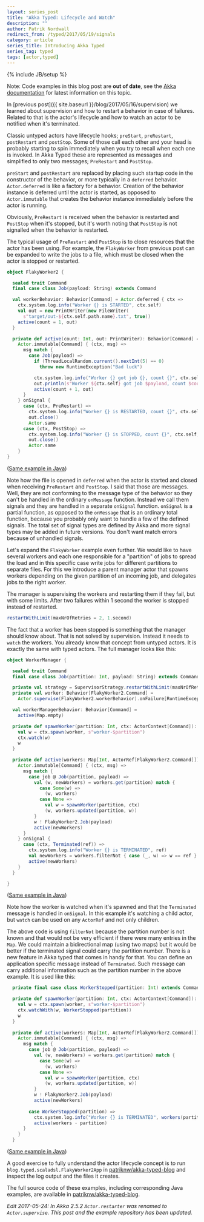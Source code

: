 ```yaml
---
layout: series_post
title: "Akka Typed: Lifecycle and Watch"
description: ""
author: Patrik Nordwall
redirect_from: /typed/2017/05/19/signals
category: article
series_title: Introducing Akka Typed
series_tag: typed
tags: [actor,typed]
---
```

{% include JB/setup %}

Note: Code examples in this blog post are **out of date**, see the [Akka documentation](https://doc.akka.io/docs/akka/current/typed/fault-tolerance.html) for latest information on this topic.

In [previous post]({{ site.baseurl }}/blog/2017/05/16/supervision) we learned about supervision and how to restart a behavior in case of failures. Related to that is the actor's lifecycle and how to watch an actor to be notified when it's terminated.

Classic untyped actors have lifecycle hooks; `preStart`, `preRestart`, `postRestart` and `postStop`. Some of those call each other and your head is probably starting to spin immediately when you try to recall when each one is invoked. In Akka Typed these are represented as messages and simplified to only two messages; `PreRestart` and `PostStop`.

`preStart` and `postRestart` are replaced by placing such startup code in the constructor of the behavior, or more typically in a `deferred` behavior. `Actor.deferred` is like a factory for a behavior. Creation of the behavior instance is deferred until the actor is started, as opposed to `Actor.immutable` that creates the behavior instance immediately before the actor is running.

Obviously, `PreRestart` is received when the behavior is restarted and `PostStop` when it's stopped, but it's worth noting that `PostStop` is not signalled when the behavior is restarted.

The typical usage of `PreRestart` and `PostStop` is to close resources that the actor has been using. For example, the `FlakyWorker` from previous post can be expanded to write the jobs to a file, which must be closed when the actor is stopped or restarted.

```scala
object FlakyWorker2 {

  sealed trait Command
  final case class Job(payload: String) extends Command

  val workerBehavior: Behavior[Command] = Actor.deferred { ctx =>
    ctx.system.log.info("Worker {} is STARTED", ctx.self)
    val out = new PrintWriter(new FileWriter(
      s"target/out-${ctx.self.path.name}.txt", true))
    active(count = 1, out)
  }

  private def active(count: Int, out: PrintWriter): Behavior[Command] =
    Actor.immutable[Command] { (ctx, msg) =>
      msg match {
        case Job(payload) =>
          if (ThreadLocalRandom.current().nextInt(5) == 0)
            throw new RuntimeException("Bad luck")

          ctx.system.log.info("Worker {} got job {}, count {}", ctx.self, payload, count)
          out.println(s"Worker ${ctx.self} got job $payload, count $count")
          active(count + 1, out)
      }
    } onSignal {
      case (ctx, PreRestart) =>
        ctx.system.log.info("Worker {} is RESTARTED, count {}", ctx.self, count)
        out.close()
        Actor.same
      case (ctx, PostStop) =>
        ctx.system.log.info("Worker {} is STOPPED, count {}", ctx.self, count)
        out.close()
        Actor.same
    }
}
```

([Same example in Java](https://github.com/patriknw/akka-typed-blog/blob/master/src/main/java/blog/typed/javadsl/FlakyWorker2.java))

Note how the file is opened in `deferred` when the actor is started and closed when receiving `PreRestart` and `PostStop`. I said that those are messages. Well, they are not conforming to the message type of the behavior so they can't be handled in the ordinary `onMessage` function. Instead we call them signals and they are handled in a separate `onSignal` function. `onSignal` is a partial function, as opposed to the `onMessage` that is an ordinary total function, because you probably only want to handle a few of the defined signals. The total set of signal types are defined by Akka and more signal types may be added in future versions. You don't want match errors because of unhandled signals.

Let's expand the `FlakyWorker` example even further. We would like to have several workers and each one responsible for a "partition" of jobs to spread the load and in this specific case write jobs for different partitions to separate files. For this we introduce a parent manager actor that spawns workers depending on the given partition of an incoming job, and delegates jobs to the right worker.

The manager is supervising the workers and restarting them if they fail, but with some limits. After two failures within 1 second the worker is stopped instead of restarted.

```scala
restartWithLimit(maxNrOfRetries = 2, 1.second)
```

The fact that a worker has been stopped is something that the manager should know about. That is not solved by supervision. Instead it needs to `watch` the workers. You already know that concept from untyped actors. It is exactly the same with typed actors. The full manager looks like this:

```scala
object WorkerManager {

  sealed trait Command
  final case class Job(partition: Int, payload: String) extends Command

  private val strategy = SupervisorStrategy.restartWithLimit(maxNrOfRetries = 2, 1.second)
  private val worker: Behavior[FlakyWorker2.Command] =
    Actor.supervise(FlakyWorker2.workerBehavior).onFailure[RuntimeException](strategy)

  val workerManagerBehavior: Behavior[Command] =
    active(Map.empty)

  private def spawnWorker(partition: Int, ctx: ActorContext[Command]): ActorRef[FlakyWorker2.Command] = {
    val w = ctx.spawn(worker, s"worker-$partition")
    ctx.watch(w)
    w
  }

  private def active(workers: Map[Int, ActorRef[FlakyWorker2.Command]]): Behavior[Command] = {
    Actor.immutable[Command] { (ctx, msg) =>
      msg match {
        case job @ Job(partition, payload) =>
          val (w, newWorkers) = workers.get(partition) match {
            case Some(w) =>
              (w, workers)
            case None =>
              val w = spawnWorker(partition, ctx)
              (w, workers.updated(partition, w))
          }
          w ! FlakyWorker2.Job(payload)
          active(newWorkers)
      }
    } onSignal {
      case (ctx, Terminated(ref)) =>
        ctx.system.log.info("Worker {} is TERMINATED", ref)
        val newWorkers = workers.filterNot { case (_, w) => w == ref }
        active(newWorkers)
    }
  }

}
```

([Same example in Java](https://github.com/patriknw/akka-typed-blog/blob/master/src/main/java/blog/typed/javadsl/FlakyWorkerManager.java))

Note how the worker is watched when it's spawned and that the `Terminated` message is handled in `onSignal`. In this example it's watching a child actor, but `watch` can be used on any `ActorRef` and not only children.

The above code is using `filterNot` because the partition number is not known and that would not be very efficient if there were many entries in the `Map`. We could maintain a bidirectional map (using two maps) but it would be better if the terminated signal could carry the partition number. There is a new feature in Akka typed that comes in handy for that. You can define an application specific message instead of `Terminated`. Such message can carry additional information such as the partition number in the above example. It is used like this:

```scala
  private final case class WorkerStopped(partition: Int) extends Command

  private def spawnWorker(partition: Int, ctx: ActorContext[Command]): ActorRef[FlakyWorker2.Command] = {
    val w = ctx.spawn(worker, s"worker-$partition")
    ctx.watchWith(w, WorkerStopped(partition))
    w
  }
  
  private def active(workers: Map[Int, ActorRef[FlakyWorker2.Command]]): Behavior[Command] = {
    Actor.immutable[Command] { (ctx, msg) =>
      msg match {
        case job @ Job(partition, payload) =>
          val (w, newWorkers) = workers.get(partition) match {
            case Some(w) =>
              (w, workers)
            case None =>
              val w = spawnWorker(partition, ctx)
              (w, workers.updated(partition, w))
          }
          w ! FlakyWorker2.Job(payload)
          active(newWorkers)
          
        case WorkerStopped(partition) =>
          ctx.system.log.info("Worker {} is TERMINATED", workers(partition))
          active(workers - partition)
      }
    }
  }

```

([Same example in Java](https://github.com/patriknw/akka-typed-blog/blob/master/src/main/java/blog/typed/javadsl/FlakyWorkerManager.java#L86))

A good exercise to fully understand the actor lifecycle concept is to run `blog.typed.scaladsl.FlakyWorker2App` in [patriknw/akka-typed-blog](https://github.com/patriknw/akka-typed-blog) and inspect the log output and the files it creates.

The full source code of these examples, including corresponding Java examples, are available in [patriknw/akka-typed-blog](https://github.com/patriknw/akka-typed-blog).

_Edit 2017-05-24: In Akka 2.5.2 `Actor.restarter` was renamed to `Actor.supervise`. This post and the example repository has been updated._
